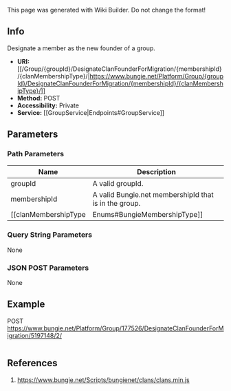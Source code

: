 <span class="wiki-builder">This page was generated with Wiki Builder. Do not change the format!</span>

## Info
Designate a member as the new founder of a group. 
* **URI:** [[/Group/{groupId}/DesignateClanFounderForMigration/{membershipId}/{clanMembershipType}/|https://www.bungie.net/Platform/Group/{groupId}/DesignateClanFounderForMigration/{membershipId}/{clanMembershipType}/]]
* **Method:** POST
* **Accessibility:** Private
* **Service:** [[GroupService|Endpoints#GroupService]]

## Parameters
### Path Parameters
Name | Description
---- | -----------
groupId | A valid groupId.
membershipId | A valid Bungie.net membershipId that is in the group.
[[clanMembershipType|Enums#BungieMembershipType]] | A valid clan membership type. 1=Xbox, 2=PSN, 10=Demon

### Query String Parameters
None

### JSON POST Parameters
None

## Example
POST https://www.bungie.net/Platform/Group/177526/DesignateClanFounderForMigration/5197148/2/
 ```javascript

```

## References
1. https://www.bungie.net/Scripts/bungienet/clans/clans.min.js
